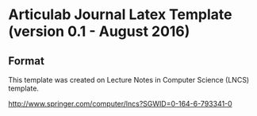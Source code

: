 # Articulab Journal Latex Template (version 0.1 - August 2016)

## Format
This template was created on Lecture Notes in Computer Science (LNCS) template.

http://www.springer.com/computer/lncs?SGWID=0-164-6-793341-0
